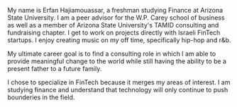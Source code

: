 My name is Erfan Hajiamouassar, a freshman studying Finance at Arizona State University. I am a peer advisor for the W.P. Carey school of business as well as a member of Arizona State University's TAMID consulting and fundraising chapter. I get to work on projects directly with Israeli FinTech startups. I enjoy creating music on my off time, specifically hip-hop and r&b.

My ultimate career goal is to find a consulting role in which I am able to provide meaningful change to the world while still having the ability to be a present father to a future family. 

I chose to specialize in FinTech because it merges my areas of interest. I am studying finance and understand that technology will only continue to push bounderies in the field. 